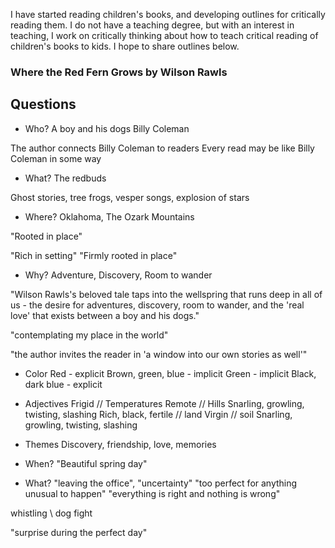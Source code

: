 I have started reading children's books, and developing outlines for critically reading them. I do not have a teaching degree, but with an interest in teaching, I work on critically thinking about how to teach critical reading of children's books to kids. I hope to share outlines below.

### Where the Red Fern Grows by Wilson Rawls ###

## Questions ##
* Who?
A boy and his dogs
Billy Coleman

The author connects Billy Coleman to readers
Every read may be like Billy Coleman in some way


* What?
The redbuds

Ghost stories, tree frogs, vesper songs, explosion of stars


* Where?
Oklahoma, The Ozark Mountains

"Rooted in place"

"Rich in setting"
"Firmly rooted in place"


* Why?
Adventure, Discovery, Room to wander

"Wilson Rawls's beloved tale taps into the wellspring that runs deep in all of us - the desire for adventures, discovery, room to wander, and the 'real love' that exists between a boy and his dogs."

"contemplating my place in the world"

"the author invites the reader in 'a window into our own stories as well'"


* Color
Red - explicit
Brown, green, blue - implicit
Green - implicit
Black, dark blue - explicit


* Adjectives
Frigid // Temperatures
Remote // Hills
Snarling, growling, twisting, slashing
Rich, black, fertile // land 
Virgin // soil
Snarling, growling, twisting, slashing


* Themes
Discovery, friendship, love, memories


* When?
"Beautiful spring day"


* What?
"leaving the office", "uncertainty"
"too perfect for anything unusual to happen"
"everything is right and nothing is wrong"

whistling \\ dog fight 

"surprise during the perfect day"

